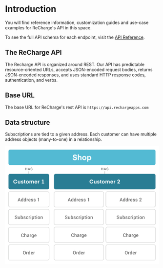 # Introduction
You will find reference information, customization guides and use-case examples for ReCharge's API in this space.

To see the full API schema for each endpoint, visit the [API Reference](https://developer.rechargepayments.com/).

## The ReCharge API
The Recharge API is organized around REST. Our API has predictable resource-oriented URLs, accepts JSON-encoded request bodies, returns JSON-encoded responses, and uses standard HTTP response codes, authentication, and verbs.

## Base URL
The base URL for ReCharge's rest API is `https://api.rechargeapps.com`

## Data structure
Subscriptions are tied to a given address. Each customer can have multiple address objects (many-to-one) in a relationship. 

![ReCharge API data structure](assets/images/shop1.png "Data structure")

